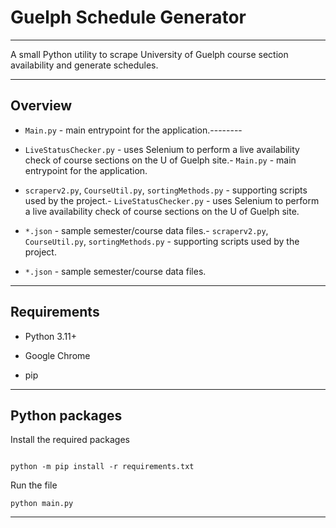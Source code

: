 # Guelph Schedule Generator

---
A small Python utility to scrape University of Guelph course section availability and generate schedules.

---
## Overview

- `Main.py` - main entrypoint for the application.--------

- `LiveStatusChecker.py` - uses Selenium to perform a live availability check of course sections on the U of Guelph site.- `Main.py` - main entrypoint for the application.

- `scraperv2.py`, `CourseUtil.py`, `sortingMethods.py` - supporting scripts used by the project.- `LiveStatusChecker.py` - uses Selenium to perform a live availability check of course sections on the U of Guelph site.

- `*.json` - sample semester/course data files.- `scraperv2.py`, `CourseUtil.py`, `sortingMethods.py` - supporting scripts used by the project.

- `*.json` - sample semester/course data files.
---
## Requirements

- Python 3.11+

- Google Chrome

- pip
---
## Python packages



Install the required packages


```

python -m pip install -r requirements.txt

```
Run the file

```
python main.py
```


---
